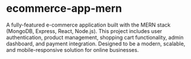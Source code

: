 # ecommerce-app-mern
A fully-featured e-commerce application built with the MERN stack (MongoDB, Express, React, Node.js). This project includes user authentication, product management, shopping cart functionality, admin dashboard, and payment integration. Designed to be a modern, scalable, and mobile-responsive solution for online businesses.
